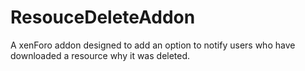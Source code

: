 # ResouceDeleteAddon
A xenForo addon designed to add an option to notify users who have downloaded a resource why it was deleted.
